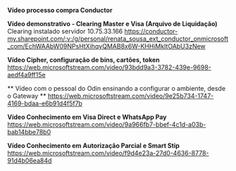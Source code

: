 **Vídeo processo compra Conductor**

**Vídeo demonstrativo - Clearing Master e Visa (Arquivo de Liquidação)**
Clearing instalado servidor 10.75.33.166
https://conductor-my.sharepoint.com/:v:/g/personal/renata_sousa_ext_conductor_onmicrosoft_com/EchWAAbW09NPsHtXihqyQMAB8x6W-KHHiMkItOAbU3zNew

**Vídeo Cipher, configuração de bins, cartões, token**
https://web.microsoftstream.com/video/93bdd9a3-3782-439e-9698-aedf4a9ff15e

** Vídeo com o pessoal do Odin ensinando a configurar o ambiente, desde o Gateway **
https://web.microsoftstream.com/video/9e25b734-1747-4169-bdaa-e6b91d4f5f7b

**Vídeo Conhecimento em Visa Direct e WhatsApp Pay**
https://web.microsoftstream.com/video/9a966fb7-bbef-4c1d-a03b-bab14bbe78b0

**Vídeo Conhecimento em Autorização Parcial e Smart Stip**
https://web.microsoftstream.com/video/f9d4e23a-27d0-4636-8778-91d4b06ea84d
